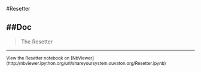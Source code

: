 
<!--
FrozenIsBool False
-->

#Resetter

##Doc
----


> 
> The Resetter
> 
> 

----

<small>
View the Resetter notebook on [NbViewer](http://nbviewer.ipython.org/url/shareyoursystem.ouvaton.org/Resetter.ipynb)
</small>

